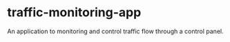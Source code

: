 # traffic-monitoring-app
An application to monitoring and control traffic flow through a control panel. 
